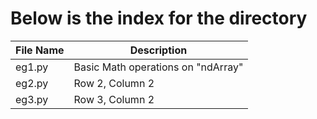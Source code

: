 <h1>Below is the index for the directory</h1>
<table>
  <thead>
    <tr>
      <th>File Name</th>
      <th>Description</th>
    </tr>
  </thead>
  <tbody>
    <tr>
      <td>eg1.py</td>
      <td>Basic Math operations on "ndArray"</td>
    </tr>
    <tr>
      <td>eg2.py</td>
      <td>Row 2, Column 2</td>
    </tr>
    <tr>
      <td>eg3.py</td>
      <td>Row 3, Column 2</td>
    </tr>
  </tbody>
</table>

